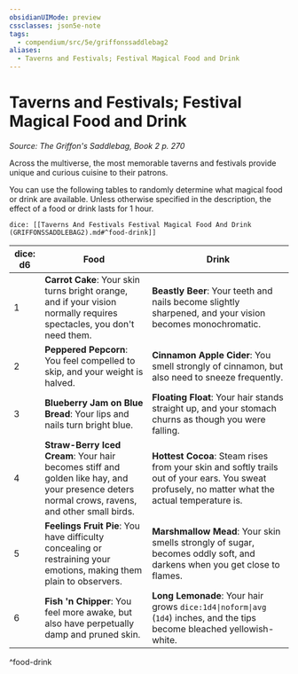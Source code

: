 ```yaml
---
obsidianUIMode: preview
cssclasses: json5e-note
tags:
  - compendium/src/5e/griffonssaddlebag2
aliases:
  - Taverns and Festivals; Festival Magical Food and Drink
---
```

# Taverns and Festivals; Festival Magical Food and Drink
*Source: The Griffon's Saddlebag, Book 2 p. 270* 

Across the multiverse, the most memorable taverns and festivals provide unique and curious cuisine to their patrons.

You can use the following tables to randomly determine what magical food or drink are available. Unless otherwise specified in the description, the effect of a food or drink lasts for 1 hour.

`dice: [[Taverns And Festivals Festival Magical Food And Drink (GRIFFONSSADDLEBAG2).md#^food-drink]]`

| dice: d6 | Food | Drink |
|----------|------|-------|
| 1 | **Carrot Cake**: Your skin turns bright orange, and if your vision normally requires spectacles, you don't need them. | **Beastly Beer**: Your teeth and nails become slightly sharpened, and your vision becomes monochromatic.  |
| 2 | **Peppered Pepcorn**: You feel compelled to skip, and your weight is halved. | **Cinnamon Apple Cider**: You smell strongly of cinnamon, but also need to sneeze frequently. |
| 3 | **Blueberry Jam on Blue Bread**: Your lips and nails turn bright blue. | **Floating Float**: Your hair stands straight up, and your stomach churns as though you were falling. |
| 4 | **Straw-Berry Iced Cream**: Your hair becomes stiff and golden like hay, and your presence deters normal crows, ravens, and other small birds. | **Hottest Cocoa**: Steam rises from your skin and softly trails out of your ears. You sweat profusely, no matter what the actual temperature is. |
| 5 | **Feelings Fruit Pie**: You have difficulty concealing or restraining your emotions, making them plain to observers. | **Marshmallow Mead**: Your skin smells strongly of sugar, becomes oddly soft, and darkens when you get close to flames. |
| 6 | **Fish 'n Chipper**: You feel more awake, but also have perpetually damp and pruned skin. | **Long Lemonade**: Your hair grows `dice:1d4\|noform\|avg` (`1d4`) inches, and the tips become bleached yellowish-white. |
^food-drink
